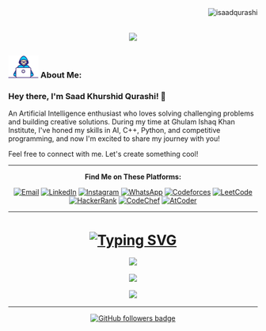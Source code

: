 <img align="right" src="https://visitor-badge.laobi.icu/badge?page_id=isaadqurashi/isaadqurashi" alt="isaadqurashi">    
<!-- [![Typing SVG](https://readme-typing-svg.herokuapp.com?center=true&lines=This+is+HalemoGPA;Nice+to+meet+you+%F0%9F%91%8B)](https://git.io/typing-svg)       -->

<h1 align="center">
  <a href="https://git.io/typing-svg">
    <img src="https://readme-typing-svg.herokuapp.com/?lines=Hello;Byeeeee!+%F0%9F%91%8B&center=true&size=30;still+here+????;Then.....;Press+The+Follow+Button+%F0%9F%91%8B&center=true&size=30">
  </a>
</h1>
   
###  <img src="Developer.gif"  height="45px">  About Me:

### Hey there, I'm Saad Khurshid Qurashi! 👋

An Artificial Intelligence enthusiast who loves solving challenging problems and building creative solutions. During my time at Ghulam Ishaq Khan Institute, I've honed my skills in AI, C++, Python, and competitive programming, and now I'm excited to share my journey with you!

Feel free to connect with me. Let's create something cool!


<div align="center">

<hr>

<strong> Find Me on These Platforms: </strong>  

[![Email](https://img.shields.io/badge/Email-%25-%23D14836.svg?logo=gmail&logoColor=white)](mailto:saadkhurshidqureshi@gmail.com)
[![LinkedIn](https://img.shields.io/badge/LinkedIn-%230077B5.svg?logo=linkedin&logoColor=white)](https://www.linkedin.com/in/isaadqurashi) 
[![Instagram](https://img.shields.io/badge/Instagram-%23E4405F.svg?logo=instagram&logoColor=white)](https://instagram.com/isaadqurashi)
[![WhatsApp](https://img.shields.io/badge/WhatsApp-%25-%2300E676.svg?logo=whatsapp&logoColor=white)](https://web.whatsapp.com/send/?phone=%2B923171258892&text&type=phone_number&app_absent=0)
[![Codeforces](https://img.shields.io/badge/Codeforces-%25-%231A1B27.svg?logo=codeforces&logoColor=white)](https://codeforces.com/profile/saadkhurshidqureshi)
[![LeetCode](https://img.shields.io/badge/LeetCode-Profile-orange?style=flat&logo=leetcode&logoColor=white)](https://leetcode.com/u/PrOfEsS0R/)
[![HackerRank](https://img.shields.io/badge/HackerRank-Profile-blue?style=flat&logo=hackerrank&logoColor=white)](https://www.hackerrank.com/profile/isaadqurashi)
[![CodeChef](https://img.shields.io/badge/CodeChef-Profile-green?style=flat-square&logo=codechef&logoColor=white)](https://www.codechef.com/users/isaadqurashi)
[![AtCoder](https://img.shields.io/badge/AtCoder-Profile-blue?style=flat&logo=atcoder&logoColor=white)](https://atcoder.jp/users/morrtal)

</div>


<hr>

<div align="center">

# <strong>[![Typing SVG](https://readme-typing-svg.herokuapp.com?font=Fira+Code&size=41&width=800&height=60&lines=Statistics&center=true&vCenter=true&color=DA70D6)](https://git.io/typing-svg)</strong>

[![](https://github-readme-stats.vercel.app/api?username=isaadqurashi&theme=radical&hide_border=false&include_all_commits=false&count_private=false)](https://github.com/isaadqurashi)  

[![](https://denvercoder1-github-readme-stats.vercel.app/api/top-langs/?username=isaadqurashi&langs_count=8&layout=compact&theme=radical&hide_border=false)](https://github.com/isaadqurashi)  

[![](https://github-readme-streak-stats.herokuapp.com/?user=isaadqurashi&theme=radical&hide_border=false)](https://github.com/isaadqurashi)  

</div>

<hr>

<p align="center">
  <a href="https://www.github.com/isaadqurashi" target="_blank" rel="noreferrer">
    <img src="https://img.shields.io/github/followers/isaadqurashi?logo=github&style=for-the-badge&color=282b2f&labelColor=0d1117" alt="GitHub followers badge" />
  </a>
</p>


